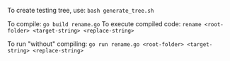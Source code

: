 To create testing tree, use: `bash generate_tree.sh`

To compile: `go build rename.go`
To execute compiled code: `rename <root-folder> <target-string> <replace-string>`

To run "without" compiling: `go run rename.go <root-folder> <target-string> <replace-string>` 
